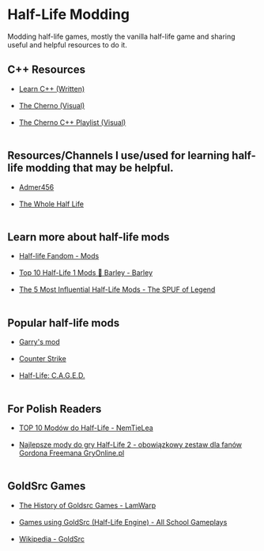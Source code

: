 # Half-Life Modding
Modding half-life games, mostly the vanilla half-life game and sharing useful and helpful resources to do it.
## C++ Resources
<ul>
  <li> <a href="https://www.learncpp.com/" target="_blank">Learn C++ (Written)</a></li><br>
  <li> <a href="https://www.youtube.com/channel/UCQ-W1KE9EYfdxhL6S4twUNw" target="_blank">The Cherno (Visual)</a></li><br>
  <li> <a href="https://www.youtube.com/watch?v=18c3MTX0PK0&list=PLlrATfBNZ98dudnM48yfGUldqGD0S4FFb" target="_blank">The Cherno C++ Playlist (Visual)</a></li><br>
</ul>

## Resources/Channels I use/used for learning half-life modding that may be helpful.
<ul>
  <li> <a href="https://www.youtube.com/c/Admer456" target="_blank">Admer456</a></li><br>
  <li> <a href="https://twhl.info/wiki/page/Tutorial%3A_Setting_up_a_Mod%3A_Part_1_-_Custom_Game_feature" target="_blank">The Whole Half Life</a></li><br>
</ul>

## Learn more about half-life mods
<ul>
  <li> <a href="https://half-life.fandom.com/wiki/Mods" target="_blank">Half-life Fandom - Mods</a></li><br>
  <li> <a href="https://youtu.be/IW6fAhH0sos" target="_blank">Top 10 Half-Life 1 Mods 🔶 Barley - Barley</a></li><br>
  <li> <a href="https://youtu.be/gHlqaEG0TJg" target="_blank">The 5 Most Influential Half-Life Mods - The SPUF of Legend</a></li><br>
</ul>

## Popular half-life mods
<ul>
  <li><a href="https://en.wikipedia.org/wiki/Garry%27s_Mod" target="_blank">Garry's mod</a></li><br>
  <li><a href="https://counterstrike.fandom.com/wiki/Counter-Strike" target="_blank">Counter Strike</a></li><br>
  <li> <a href="https://en.wikipedia.org/wiki/Half-Life:_C.A.G.E.D." target="_blank">Half-Life: C.A.G.E.D.</a></li><br>
</ul>

## For Polish Readers
<ul>
  <li><a href="https://www.youtube.com/watch?v=vaTXAVgUGz8" target="_blank">TOP 10 Modów do Half-Life - NemTieLea</a></li><br>
  <li><a href="https://www.gry-online.pl/S018.asp?ID=962" target="_blank">Najlepsze mody do gry Half-Life 2 - obowiązkowy zestaw dla fanów Gordona Freemana GryOnline.pl</a></li><br>
</ul>

## GoldSrc Games
<ul>
  <li> <a href="https://youtu.be/Ld5NY3L5iao" target="_blank">The History of Goldsrc Games - LamWarp</a></li><br>
  <li><a href="https://www.youtube.com/watch?v=rG7WtxmCYaY" target="_blank">Games using GoldSrc (Half-Life Engine) - All School Gameplays</a></li><br>
  <li> <a href="https://en.wikipedia.org/wiki/GoldSrc" target="_blank">Wikipedia - GoldSrc</a></li><br>
</ul>



